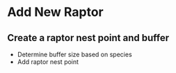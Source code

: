 # Add New Raptor
## Create a raptor nest point and buffer

* Determine buffer size based on species
* Add raptor nest point
